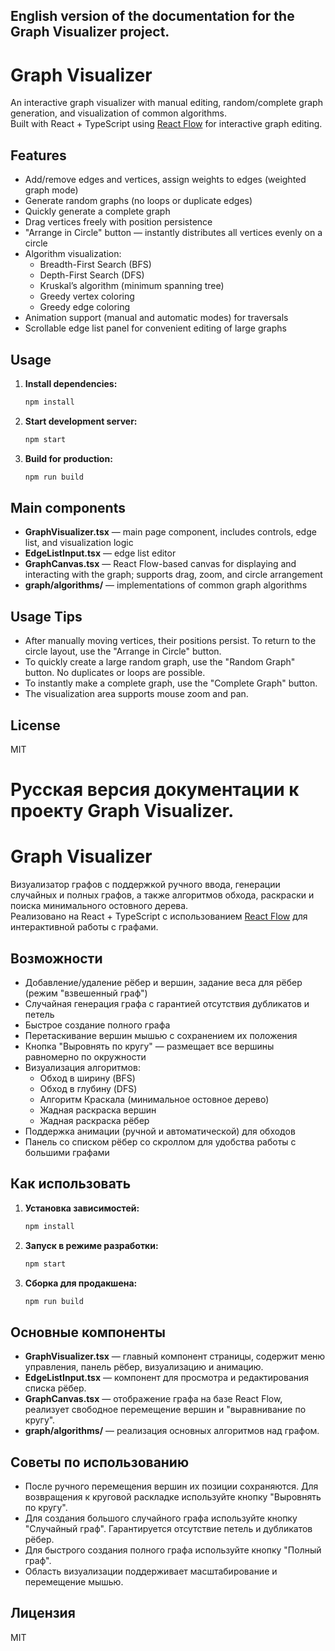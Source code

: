 ## English version of the documentation for the Graph Visualizer project.
# Graph Visualizer

An interactive graph visualizer with manual editing, random/complete graph generation, and visualization of common algorithms.  
Built with React + TypeScript using [React Flow](https://reactflow.dev/) for interactive graph editing.

## Features

- Add/remove edges and vertices, assign weights to edges (weighted graph mode)
- Generate random graphs (no loops or duplicate edges)
- Quickly generate a complete graph
- Drag vertices freely with position persistence
- "Arrange in Circle" button — instantly distributes all vertices evenly on a circle
- Algorithm visualization:
  - Breadth-First Search (BFS)
  - Depth-First Search (DFS)
  - Kruskal’s algorithm (minimum spanning tree)
  - Greedy vertex coloring
  - Greedy edge coloring
- Animation support (manual and automatic modes) for traversals
- Scrollable edge list panel for convenient editing of large graphs

## Usage

1. **Install dependencies:**
   ```bash
   npm install
   ```
2. **Start development server:**
   ```bash
   npm start
   ```
3. **Build for production:**
   ```bash
   npm run build
   ```

## Main components

- **GraphVisualizer.tsx** — main page component, includes controls, edge list, and visualization logic
- **EdgeListInput.tsx** — edge list editor
- **GraphCanvas.tsx** — React Flow-based canvas for displaying and interacting with the graph; supports drag, zoom, and circle arrangement
- **graph/algorithms/** — implementations of common graph algorithms

## Usage Tips

- After manually moving vertices, their positions persist. To return to the circle layout, use the "Arrange in Circle" button.
- To quickly create a large random graph, use the "Random Graph" button. No duplicates or loops are possible.
- To instantly make a complete graph, use the "Complete Graph" button.
- The visualization area supports mouse zoom and pan.

## License

MIT



# Русская версия документации к проекту Graph Visualizer.

# Graph Visualizer

Визуализатор графов с поддержкой ручного ввода, генерации случайных и полных графов, а также алгоритмов обхода, раскраски и поиска минимального остовного дерева.  
Реализовано на React + TypeScript с использованием [React Flow](https://reactflow.dev/) для интерактивной работы с графами.

## Возможности

- Добавление/удаление рёбер и вершин, задание веса для рёбер (режим "взвешенный граф")
- Случайная генерация графа с гарантией отсутствия дубликатов и петель
- Быстрое создание полного графа
- Перетаскивание вершин мышью с сохранением их положения
- Кнопка "Выровнять по кругу" — размещает все вершины равномерно по окружности
- Визуализация алгоритмов:
  - Обход в ширину (BFS)
  - Обход в глубину (DFS)
  - Алгоритм Краскала (минимальное остовное дерево)
  - Жадная раскраска вершин
  - Жадная раскраска рёбер
- Поддержка анимации (ручной и автоматической) для обходов
- Панель со списком рёбер со скроллом для удобства работы с большими графами

## Как использовать

1. **Установка зависимостей:**
   ```bash
   npm install
   ```
2. **Запуск в режиме разработки:**
   ```bash
   npm start
   ```
3. **Сборка для продакшена:**
   ```bash
   npm run build
   ```

## Основные компоненты

- **GraphVisualizer.tsx** — главный компонент страницы, содержит меню управления, панель рёбер, визуализацию и анимацию.
- **EdgeListInput.tsx** — компонент для просмотра и редактирования списка рёбер.
- **GraphCanvas.tsx** — отображение графа на базе React Flow, реализует свободное перемещение вершин и "выравнивание по кругу".
- **graph/algorithms/** — реализация основных алгоритмов над графом.

## Советы по использованию

- После ручного перемещения вершин их позиции сохраняются. Для возвращения к круговой раскладке используйте кнопку "Выровнять по кругу".
- Для создания большого случайного графа используйте кнопку "Случайный граф". Гарантируется отсутствие петель и дубликатов рёбер.
- Для быстрого создания полного графа используйте кнопку "Полный граф".
- Область визуализации поддерживает масштабирование и перемещение мышью.

## Лицензия

MIT


